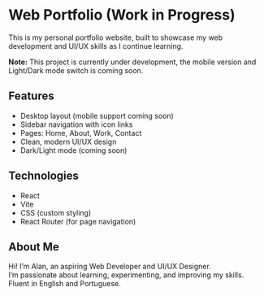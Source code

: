 # Web Portfolio (Work in Progress)

This is my personal portfolio website, built to showcase my web development and UI/UX skills as I continue learning.  

**Note:** This project is currently under development, the mobile version and Light/Dark mode switch is coming soon.

## Features
- Desktop layout (mobile support coming soon)
- Sidebar navigation with icon links
- Pages: Home, About, Work, Contact
- Clean, modern UI/UX design
- Dark/Light mode (coming soon)

## Technologies
- React
- Vite
- CSS (custom styling)
- React Router (for page navigation)

## About Me
Hi! I’m Alan, an aspiring Web Developer and UI/UX Designer.  
I’m passionate about learning, experimenting, and improving my skills.  
Fluent in English and Portuguese.
